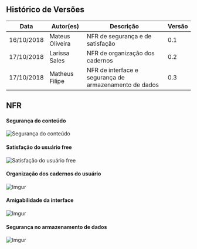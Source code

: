 
## Histórico de Versões

|Data| Autor(es) |Descrição| Versão|
|--|--|--|--|
| 16/10/2018 | Mateus Oliveira  | NFR de segurança e de satisfação | 0.1 |
| 17/10/2018 | Larissa Sales | NFR de organização dos cadernos | 0.2 |
| 17/10/2018 | Matheus Filipe | NFR de interface e segurança de armazenamento de dados | 0.3 |

## NFR

#### Segurança do conteúdo
![Segurança do conteúdo](https://i.imgur.com/DZiVsXy.png)

#### Satisfação do usuário free
![Satisfação do usuário free](https://i.imgur.com/HvIosgP.png)

#### Organização dos cadernos do usuário
![Imgur](https://i.imgur.com/FTyDMtR.jpg)

#### Amigabilidade da interface
![Imgur](https://i.imgur.com/013HZBS.jpg)

#### Segurança no armazenamento de dados
![Imgur](https://i.imgur.com/8zV2lLE.png)
